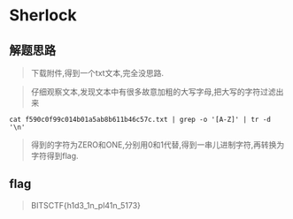 # Sherlock

## 解题思路

> 下载附件,得到一个txt文本,完全没思路.

> 仔细观察文本,发现文本中有很多故意加粗的大写字母,把大写的字符过滤出来

```
cat f590c0f99c014b01a5ab8b611b46c57c.txt | grep -o '[A-Z]' | tr -d '\n'
```
> 得到的字符为ZERO和ONE,分别用0和1代替,得到一串儿进制字符,再转换为字符得到flag.

## flag

> BITSCTF{h1d3_1n_pl41n_5173}
